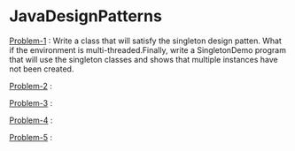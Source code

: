 # JavaDesignPatterns

[Problem-1](https://github.com/azizurice/JavaTutorials/tree/master/JavaDesignPatterns/src/com/letscodes/dp/singleton) : Write a class that will satisfy the singleton design patten. What if the environment is multi-threaded.Finally, write a SingletonDemo program that will use the singleton classes and shows that multiple instances have not been created.  

[Problem-2]() :

[Problem-3]() :

[Problem-4]() :

[Problem-5]() :
